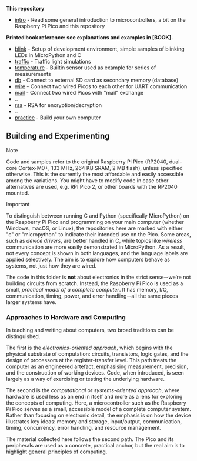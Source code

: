 
__This repository__

* [intro](./intro/)               - Read some general introduction to microcontrollers,
                                    a bit on the Raspberry Pi Pico and this repository

__Printed book reference: see explanations and examples in [BOOK].__

* [blink](./blink/)               - Setup of development environment,
                                    simple samples of blinking LEDs in MicroPython and C
* [traffic](./traffic/)           - Traffic light simulations
* [temperature](./temperature/)   - Builtin sensor used as example for series of measurements  
* [db](./storage/db/)             - Connect to external SD card as secondary memory (database)
* [wire](./wire/)                 - Connect two wired Picos to each other for UART communication
* [mail](./wire/mail/)            - Connect two wired Picos with "mail" exchange
* ..
* [rsa](./secure/rsa/)            - RSA for encryption/decryption
* ..
* [practice](./practice/)         - Build your own computer


## Building and Experimenting

> [!NOTE]
> Code and samples refer to the original Raspberry Pi Pico (RP2040, dual-core Cortex-M0+, 133 MHz, 264 KB SRAM, 2 MB flash), unless specified otherwise. This is the currently the most affordable and easily accessible among the variations. You might have to modify code in case other alternatives are used, e.g. RPI Pico 2, or other boards with the RP2040 mounted.

> [!IMPORTANT]
> To distinguish between running C and Python (specifically MicroPython) on the Raspberry Pi Pico and programming on your main computer (whether Windows, macOS, or Linux), the repositories here are marked with either "c" or "micropython" to indicate their intended use on the Pico. Some areas, such as *device drivers*, are better handled in C, while topics like *wireless* communication are more easily demonstrated in MicroPython. As a result, not every concept is shown in both languages, and the language labels are applied selectively. The aim is to explore how computers behave as systems, not just how they are wired.


The code in this folder is __not__ about electronics in the strict sense--we’re not building circuits from scratch.
Instead, the Raspberry Pi Pico is used as a small, *practical model of a complete computer*. It has memory, I/O,
communication, timing, power, and error handling--all the same pieces larger systems have.


### Approaches to Hardware and Computing

In teaching and writing about computers, two broad traditions can be distinguished.

The first is the *electronics-oriented approach*, which begins with the physical substrate of computation:
circuits, transistors, logic gates, and the design of processors at the register-transfer level. This path
treats the computer as an engineered artefact, emphasising measurement, precision, and the construction
of working devices. Code, when introduced, is seen largely as a way of exercising or testing the
underlying hardware.

The second is the *computational* or *systems-oriented approach*, where hardware is used less as an end in
itself and more as a lens for exploring the concepts of computing. Here, a microcontroller such as the
Raspberry Pi Pico serves as a small, accessible model of a complete computer system. Rather than focusing
on electronic detail, the emphasis is on how the device illustrates key ideas: memory and storage,
input/output, communication, timing, concurrency, error handling, and resource management.

The material collected here follows the second path. The Pico and its peripherals are used as a concrete,
practical anchor, but the real aim is to highlight general principles of computing.

